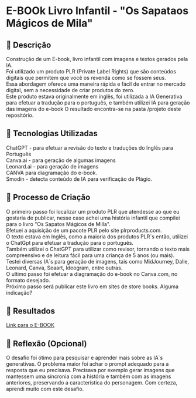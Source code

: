 # E-BOOk Livro Infantil - "Os Sapataos Mágicos de Mila"  

## 📒 Descrição
Construção de um E-book, livro infantil com imagens e textos gerados pela IA.  
Foi utilizado um produto PLR (Private Label Rights) que são conteúdos digitais que permitem que você os revenda como se fossem seus.   
Essa abordagem oferece uma maneira rápida e fácil de entrar no mercado digital, sem a necessidade de criar produtos do zero.   
Este produto estava originalmente em inglês, foi utilizada a IA Generativa para efetuar a tradução para o português, e também utilizei IA para geração das imagens do e-book
O resultado encontra-se na pasta /projeto deste repositório.

## 🤖 Tecnologias Utilizadas
ChatGPT - para efetuar a revisão do texto e traduções do Inglês para Português  
Canva.ai - para geração de algumas imagens  
Leonard.ai - para geração de imagens  
CANVA para diagramação do e-book.  
Smodin - detecta conteúdo de IA para verificação de Plágio.  


## 🧐 Processo de Criação
O primeiro passo foi localizar um produto PLR que atendesse ao que eu gostaria de publicar, nesse caso achei uma história infantil que compilei para o livro "Os Sapatos Mágicos de Milla".  
Efetuei a aquisição de um pacote PLR pelo site plrproducts.com.  
O texto estava em Inglês, como a maioria dos produtos PLR´s então, utilizei o ChatGpt para efetuar a tradução para o português.  
Também utilizei o ChatGPT para utilizar como revisor, tornando o texto mais compreensivo e de leitura fácil para uma criança de 5 anos (ou mais).  
Testei diversas IA´s para geração de imagens, tais como MidJourney, Dalle, Leonard, Canva, Seaart,  Ideogram, entre outras.    
O ultimo passo foi efetuar a diagramação do e-book no Canva.com, no formato desejado.  
Próximo passo será publicar este livro em sites de store books. Alguma indicação?  

## 🚀 Resultados
[Link para o E-BOOK](https://github.com/jeancalao/labNattyorFake/blob/main/ebook/Os%20Sapatos%20M%C3%A1gicos%20de%20Mila.pdf)


## 💭 Reflexão (Opcional)
O desafio foi ótimo para pesquisar e aprender mais sobre as IA`s generativas.
O problema maior foi achar o prompt adequado para a resposta que eu precisava.
Precisava por exemplo gerar imagens que mantessem uma sincronia com a história e também com as imagens anteriores, preservando a característica do personagem.
Com certeza, aprendi muito com este desafio.
